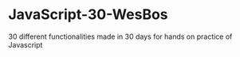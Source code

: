 # JavaScript-30-WesBos
30 different functionalities made in 30 days for hands on practice of Javascript 
